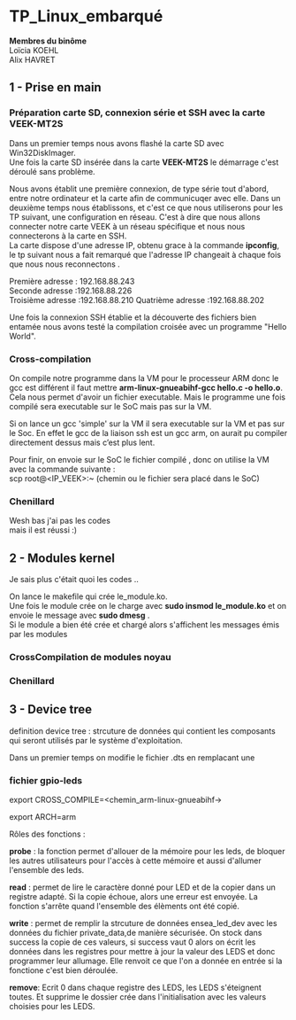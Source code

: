 # TP_Linux_embarqué
__Membres du binôme__  
Loïcia KOEHL  
Alix HAVRET 

## 1 - Prise en main 
### Préparation carte SD, connexion série et SSH avec la carte VEEK-MT2S
Dans un premier temps nous avons flashé la carte SD avec Win32DiskImager.  
Une fois la carte SD insérée dans la carte __VEEK-MT2S__ le démarrage c'est déroulé sans problème.  

Nous avons établit une première connexion, de type série tout d'abord, entre notre ordinateur et la carte afin de communicuqer avec elle. 
Dans un deuxième temps nous établissons, et c'est ce que nous utiliserons pour les TP suivant, une configuration en réseau. C'est à dire que nous allons connecter notre carte VEEK à un réseau spécifique et nous nous connecterons à la carte en SSH.  
La carte dispose d'une adresse IP, obtenu grace à la commande **ipconfig**, le tp suivant nous a fait remarqué que l'adresse IP changeait à chaque fois que nous nous reconnectons . 

Première adresse : 192.168.88.243  
Seconde adresse :192.168.88.226   
Troisième adresse :192.168.88.210 
Quatrième adresse :192.168.88.202

Une fois la connexion SSH établie et la découverte des fichiers bien entamée nous avons testé la compilation croisée avec un programme "Hello World".  

### Cross-compilation  

On compile notre programme dans la VM pour le processeur ARM donc le gcc est différent il faut mettre __arm-linux-gnueabihf-gcc hello.c -o hello.o__. Cela nous permet d'avoir un fichier executable.  Mais le programme une fois compilé sera executable sur le SoC mais pas sur la VM.  

Si on lance un gcc 'simple' sur la VM il sera executable sur la VM et pas sur le Soc. 
En effet le gcc de la liaison ssh est un gcc arm, on aurait pu compiler directement dessus mais c’est plus lent. 

Pour finir, on envoie sur le SoC le fichier compilé , donc on utilise la VM avec la commande suivante :  
scp <nomdufichier> root@<IP_VEEK>:~ (chemin ou le fichier sera placé dans le SoC)

### Chenillard 
  
  Wesh bas j'ai pas les codes   
  mais il est réussi :)  
  
## 2 - Modules kernel  
Je sais plus c'était quoi les codes ..
  
On lance le makefile qui crée le_module.ko.  
Une fois le module crée on le charge avec __sudo insmod le_module.ko__ et on envoie le message avec __sudo dmesg__ .  
Si le module a bien été crée et chargé alors s'affichent les messages émis par les modules 

### CrossCompilation de modules noyau 
  
  
  
### Chenillard
  
  
## 3 - Device tree
definition device tree : strcuture de données qui contient les composants qui seront utilisés par le système d'exploitation.  

  Dans un premier temps on modifie le fichier .dts en remplacant une 
  
  
  ### fichier gpio-leds 
  
  export CROSS_COMPILE=<chemin_arm-linux-gnueabihf-> 
  
  export ARCH=arm
  
  
  Rôles des fonctions : 
  
  __probe__ : la fonction permet d'allouer de la mémoire pour les leds, de bloquer les autres utilisateurs pour l'accès à cette mémoire et aussi d'allumer l'ensemble des leds.  
  
  __read__ : permet de lire le caractère donné pour LED et de la copier dans un registre adapté. Si la copie échoue, alors une erreur est envoyée. La fonction s'arrête quand l'ensemble des élèments ont été copié.  
  
  __write__ : permet de remplir la strcuture de données ensea_led_dev avec les données du fichier private_data,de manière sécurisée. On stock dans success la copie de ces valeurs, si success vaut 0 alors on écrit les données dans les registres pour mettre à jour la valeur des LEDS et donc programmer leur allumage. Elle renvoit ce que l'on a donnée en entrée si la fonctione c'est bien déroulée.  
  
  __remove__: Ecrit 0 dans chaque registre des LEDS, les LEDS s'éteignent toutes. Et supprime le dossier crée dans l'initialisation avec les valeurs choisies pour les LEDS.  
